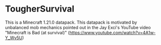 # TougherSurvival

This is a Minecraft 1.21.0 datapack. This datapack is motivated by unbalanced mob mechanics pointed out in the Jay Exci's YouTube video "Minecraft is Bad (at survival)" (https://www.youtube.com/watch?v=4A1w-Y_Wv5U)
